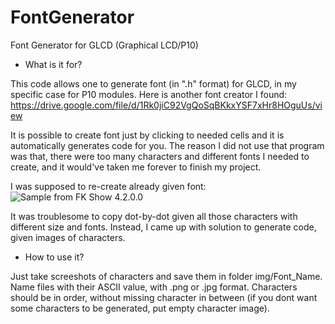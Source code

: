 # FontGenerator
Font Generator for GLCD (Graphical LCD/P10)

* What is it for?

This code allows one to generate font (in ".h" format) for GLCD, in my specific case for P10 modules. Here is another font creator 
I found: https://drive.google.com/file/d/1Rk0jiC92VgQoSqBKkxYSF7xHr8HOguUs/view

It is possible to create font just by clicking to needed cells and it is automatically generates code for you. The reason I did not 
use that program was that, there were too many characters and different fonts I needed to create, and it would've taken me forever
to finish my project. 

I was supposed to re-create already given font:
![Sample from FK Show 4.2.0.0](https://github.com/mmzeynalli/FontGenerator/blob/master/fkshow.jpg)

It was troublesome to copy dot-by-dot given all those characters with different size and fonts. Instead, I came up
with solution to generate code, given images of characters.

* How to use it?

Just take screeshots of characters and save them in folder img/Font_Name. Name files with their ASCII value, with .png or .jpg
format. Characters should be in order, without missing character in between (if you dont want some characters to be generated,
put empty character image).